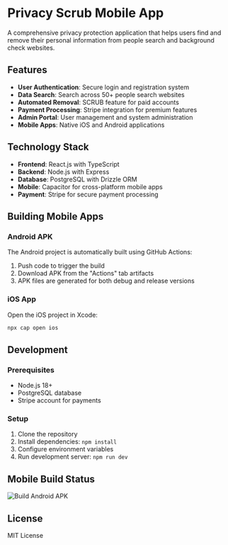 # Privacy Scrub Mobile App

A comprehensive privacy protection application that helps users find and remove their personal information from people search and background check websites.

## Features

- **User Authentication**: Secure login and registration system
- **Data Search**: Search across 50+ people search websites
- **Automated Removal**: SCRUB feature for paid accounts
- **Payment Processing**: Stripe integration for premium features
- **Admin Portal**: User management and system administration
- **Mobile Apps**: Native iOS and Android applications

## Technology Stack

- **Frontend**: React.js with TypeScript
- **Backend**: Node.js with Express
- **Database**: PostgreSQL with Drizzle ORM
- **Mobile**: Capacitor for cross-platform mobile apps
- **Payment**: Stripe for secure payment processing

## Building Mobile Apps

### Android APK
The Android project is automatically built using GitHub Actions:
1. Push code to trigger the build
2. Download APK from the "Actions" tab artifacts
3. APK files are generated for both debug and release versions

### iOS App
Open the iOS project in Xcode:
```bash
npx cap open ios
```

## Development

### Prerequisites
- Node.js 18+
- PostgreSQL database
- Stripe account for payments

### Setup
1. Clone the repository
2. Install dependencies: `npm install`
3. Configure environment variables
4. Run development server: `npm run dev`

## Mobile Build Status

![Build Android APK](https://github.com/yourusername/privacy-scrub/workflows/Build%20Privacy%20Scrub%20Android%20APK/badge.svg)

## License

MIT License